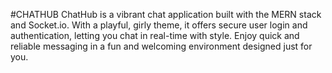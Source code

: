 #CHATHUB
ChatHub is a vibrant chat application built with the MERN stack and Socket.io. With a playful, girly theme, it offers secure user login and authentication, letting you chat in real-time with style. Enjoy quick and reliable messaging in a fun and welcoming environment designed just for you.
